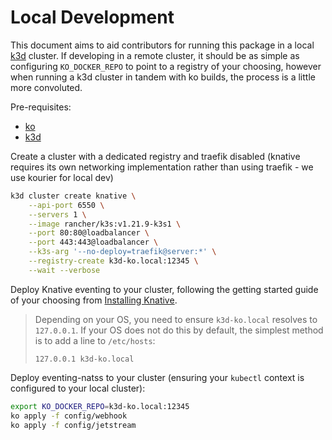 # Local Development

This document aims to aid contributors for running this package in a local [k3d][k3d] cluster. If developing in a remote
cluster, it should be as simple as configuring `KO_DOCKER_REPO` to point to a registry of your choosing, however when
running a k3d cluster in tandem with ko builds, the process is a little more convoluted.

Pre-requisites:

- [ko][ko]
- [k3d][k3d]

Create a cluster with a dedicated registry and traefik disabled (knative requires its own networking implementation
rather than using traefik - we use kourier for local dev)

```sh
k3d cluster create knative \
    --api-port 6550 \
    --servers 1 \
    --image rancher/k3s:v1.21.9-k3s1 \
    --port 80:80@loadbalancer \
    --port 443:443@loadbalancer \
    --k3s-arg '--no-deploy=traefik@server:*' \
    --registry-create k3d-ko.local:12345 \
    --wait --verbose
```

Deploy Knative eventing to your cluster, following the getting started guide of your choosing from
[Installing Knative][install-knative].

> Depending on your OS, you need to ensure `k3d-ko.local` resolves to `127.0.0.1`. If your OS does not do this by
> default, the simplest method is to add a line to `/etc/hosts`:
>
> ```
> 127.0.0.1 k3d-ko.local
> ```

Deploy eventing-natss to your cluster (ensuring your `kubectl` context is configured to your local cluster):

```sh
export KO_DOCKER_REPO=k3d-ko.local:12345
ko apply -f config/webhook
ko apply -f config/jetstream
```

[k3d]: https://k3d.io/v5.3.0/

[ko]: https://github.com/google/ko

[install-knative]: https://knative.dev/docs/install/
